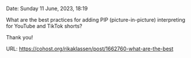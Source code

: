Date: Sunday 11 June, 2023, 18:19

What are the best practices for adding PIP (picture-in-picture) interpreting for YouTube and TikTok shorts?

Thank you!

URL: https://cohost.org/rikaklassen/post/1662760-what-are-the-best

